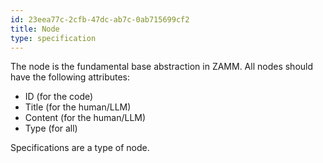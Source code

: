 ```yaml
---
id: 23eea77c-2cfb-47dc-ab7c-0ab715699cf2
title: Node
type: specification
---
```


The node is the fundamental base abstraction in ZAMM. All nodes should have the following attributes:

- ID (for the code)
- Title (for the human/LLM)
- Content (for the human/LLM)
- Type (for all)

Specifications are a type of node.
